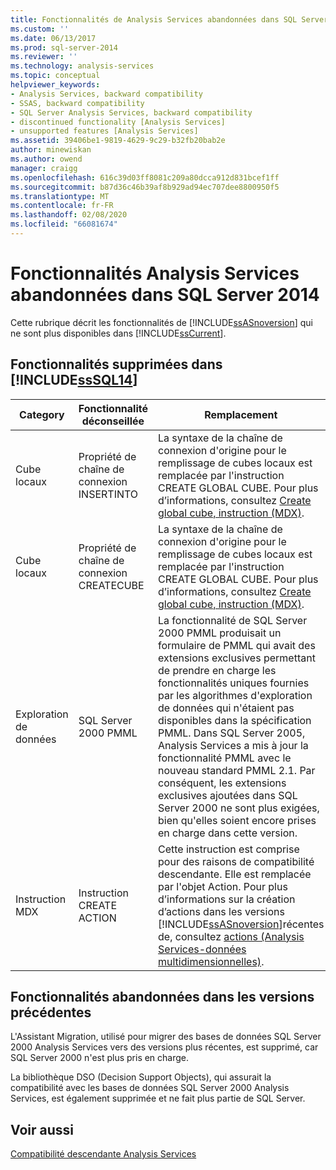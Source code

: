 ```yaml
---
title: Fonctionnalités de Analysis Services abandonnées dans SQL Server 2014 | Microsoft Docs
ms.custom: ''
ms.date: 06/13/2017
ms.prod: sql-server-2014
ms.reviewer: ''
ms.technology: analysis-services
ms.topic: conceptual
helpviewer_keywords:
- Analysis Services, backward compatibility
- SSAS, backward compatibility
- SQL Server Analysis Services, backward compatibility
- discontinued functionality [Analysis Services]
- unsupported features [Analysis Services]
ms.assetid: 39406be1-9819-4629-9c29-b32fb20bab2e
author: minewiskan
ms.author: owend
manager: craigg
ms.openlocfilehash: 616c39d03ff8081c209a80dcca912d831bcef1ff
ms.sourcegitcommit: b87d36c46b39af8b929ad94ec707dee8800950f5
ms.translationtype: MT
ms.contentlocale: fr-FR
ms.lasthandoff: 02/08/2020
ms.locfileid: "66081674"
---
```

# <a name="discontinued-analysis-services-functionality-in-sql-server-2014"></a>Fonctionnalités Analysis Services abandonnées dans SQL Server 2014
  Cette rubrique décrit les fonctionnalités de [!INCLUDE[ssASnoversion](../includes/ssasnoversion-md.md)] qui ne sont plus disponibles dans [!INCLUDE[ssCurrent](../includes/sscurrent-md.md)].  
  
## <a name="discontinued-features-in-includesssql14includessssql14-mdmd"></a>Fonctionnalités supprimées dans [!INCLUDE[ssSQL14](../includes/sssql14-md.md)]  
  
|Category|Fonctionnalité déconseillée|Remplacement|  
|--------------|------------------------|-----------------|  
|Cube locaux|Propriété de chaîne de connexion INSERTINTO|La syntaxe de la chaîne de connexion d'origine pour le remplissage de cubes locaux est remplacée par l'instruction CREATE GLOBAL CUBE. Pour plus d’informations, consultez [Create global cube, instruction &#40;MDX&#41;](/sql/mdx/mdx-data-definition-create-global-cube).|  
|Cube locaux|Propriété de chaîne de connexion CREATECUBE|La syntaxe de la chaîne de connexion d'origine pour le remplissage de cubes locaux est remplacée par l'instruction CREATE GLOBAL CUBE. Pour plus d’informations, consultez [Create global cube, instruction &#40;MDX&#41;](/sql/mdx/mdx-data-definition-create-global-cube).|  
|Exploration de données|SQL Server 2000 PMML|La fonctionnalité de SQL Server 2000 PMML produisait un formulaire de PMML qui avait des extensions exclusives permettant de prendre en charge les fonctionnalités uniques fournies par les algorithmes d'exploration de données qui n'étaient pas disponibles dans la spécification PMML. Dans SQL Server 2005, Analysis Services a mis à jour la fonctionnalité PMML avec le nouveau standard PMML 2.1. Par conséquent, les extensions exclusives ajoutées dans SQL Server 2000 ne sont plus exigées, bien qu'elles soient encore prises en charge dans cette version.|  
|Instruction MDX|Instruction CREATE ACTION|Cette instruction est comprise pour des raisons de compatibilité descendante. Elle est remplacée par l'objet Action. Pour plus d’informations sur la création d’actions dans les versions [!INCLUDE[ssASnoversion](../includes/ssasnoversion-md.md)]récentes de, consultez [actions &#40;Analysis Services-données multidimensionnelles&#41;](multidimensional-models/actions-analysis-services-multidimensional-data.md).|  
  
## <a name="discontinued-features-in-previous-releases"></a>Fonctionnalités abandonnées dans les versions précédentes  
 L'Assistant Migration, utilisé pour migrer des bases de données SQL Server 2000 Analysis Services vers des versions plus récentes, est supprimé, car SQL Server 2000 n'est plus pris en charge.  
  
 La bibliothèque DSO (Decision Support Objects), qui assurait la compatibilité avec les bases de données SQL Server 2000 Analysis Services, est également supprimée et ne fait plus partie de SQL Server.  
  
## <a name="see-also"></a>Voir aussi  
 [Compatibilité descendante Analysis Services](analysis-services-backward-compatibility.md)  
  
  
